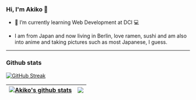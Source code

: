 ### Hi, I'm Akiko 👋

- 🌱 I’m currently learning Web Development at DCI 💻

- I am from Japan and now living in Berlin, love ramen, sushi and am also into anime and taking pictures such as most Japanese, I guess.



---



### Github stats

[![GitHub Streak](https://streak-stats.demolab.com?user=akiko-luka&theme=solarized-dark)](https://git.io/streak-stats)

| <a href="https://github.com/akiko-luka/github-readme-stats"><img align="center" src="https://github-readme-stats.vercel.app/api?username=akiko-luka&theme=prussian&dark_icons=true" alt="Akiko's github stats" /></a> | <a href="https://github.com/akiko-luka/github-readme-stats"><img align="center" src="https://github-readme-stats.vercel.app/api/top-langs/?username=akiko-luka&layout=compact&theme=prussian&dark&hide_border=true" /></a> |
| ------------- | ------------- |

<!--
**akiko-luka/akiko-luka** is a ✨ _special_ ✨ repository because its `README.md` (this file) appears on your GitHub profile.

Here are some ideas to get you started:

- 🔭 I’m currently working on ...
- 🌱 I’m currently learning ...
- 👯 I’m looking to collaborate on ...
- 🤔 I’m looking for help with ...
- 💬 Ask me about ...
- 📫 How to reach me: ...
- 😄 Pronouns: ...
- ⚡ Fun fact: ...


[![GitHub Streak](http://github-readme-streak-stats.herokuapp.com?user=akiko-luka&theme=solarized-dark)](https://git.io/streak-stats)

[![GitHub Streak](https://streak-stats.demolab.com?user=akiko-luka&theme=solarized-dark)](https://git.io/streak-stats)

<p>&nbsp;<img align="center" src="https://github-readme-stats.vercel.app/api?username=akiko-luka&show_icons=true&theme=dark&title_color=ffffff&text_color=888686&locale=en" alt="akiko-luka" /></p>

![Akiko's GitHub stats](https://github-readme-stats.vercel.app/api?username=akiko-luka&theme=prussian&dark_icons=true)

![Top Langs](https://github-readme-stats.vercel.app/api/top-langs/?username=akiko-luka&layout=compact)
-->
